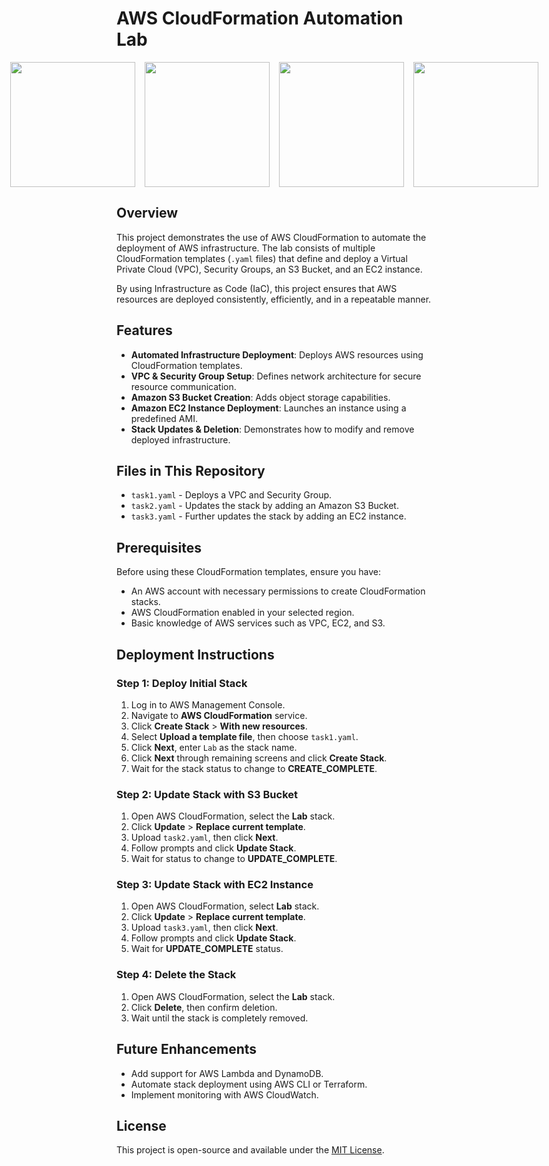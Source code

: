 # AWS CloudFormation Automation Lab 

<div style="display: flex; justify-content: center; gap: 15px;">
  <img src="https://github.com/user-attachments/assets/a5c6eb07-013f-4968-9f51-d7373c692bd3" width="200">
  <img src="https://github.com/user-attachments/assets/380d7074-9813-4ebc-8cbb-933b1f8db22f" width="200">
  <img src="https://github.com/user-attachments/assets/9abf35fb-98f3-4cfd-b8a9-60cc5723ab99" width="200">
  <img src="https://github.com/user-attachments/assets/5c77c50c-9540-477c-ab96-0d19b6c30fb8" width="200">
</div>

## Overview

This project demonstrates the use of AWS CloudFormation to automate the deployment of AWS infrastructure. The lab consists of multiple CloudFormation templates (`.yaml` files) that define and deploy a Virtual Private Cloud (VPC), Security Groups, an S3 Bucket, and an EC2 instance.

By using Infrastructure as Code (IaC), this project ensures that AWS resources are deployed consistently, efficiently, and in a repeatable manner.

## Features

- **Automated Infrastructure Deployment**: Deploys AWS resources using CloudFormation templates.
- **VPC & Security Group Setup**: Defines network architecture for secure resource communication.
- **Amazon S3 Bucket Creation**: Adds object storage capabilities.
- **Amazon EC2 Instance Deployment**: Launches an instance using a predefined AMI.
- **Stack Updates & Deletion**: Demonstrates how to modify and remove deployed infrastructure.

## Files in This Repository

- `task1.yaml` - Deploys a VPC and Security Group.
- `task2.yaml` - Updates the stack by adding an Amazon S3 Bucket.
- `task3.yaml` - Further updates the stack by adding an EC2 instance.

## Prerequisites

Before using these CloudFormation templates, ensure you have:
- An AWS account with necessary permissions to create CloudFormation stacks.
- AWS CloudFormation enabled in your selected region.
- Basic knowledge of AWS services such as VPC, EC2, and S3.

## Deployment Instructions

### Step 1: Deploy Initial Stack
1. Log in to AWS Management Console.
2. Navigate to **AWS CloudFormation** service.
3. Click **Create Stack** > **With new resources**.
4. Select **Upload a template file**, then choose `task1.yaml`.
5. Click **Next**, enter `Lab` as the stack name.
6. Click **Next** through remaining screens and click **Create Stack**.
7. Wait for the stack status to change to **CREATE_COMPLETE**.

### Step 2: Update Stack with S3 Bucket
1. Open AWS CloudFormation, select the **Lab** stack.
2. Click **Update** > **Replace current template**.
3. Upload `task2.yaml`, then click **Next**.
4. Follow prompts and click **Update Stack**.
5. Wait for status to change to **UPDATE_COMPLETE**.

### Step 3: Update Stack with EC2 Instance
1. Open AWS CloudFormation, select **Lab** stack.
2. Click **Update** > **Replace current template**.
3. Upload `task3.yaml`, then click **Next**.
4. Follow prompts and click **Update Stack**.
5. Wait for **UPDATE_COMPLETE** status.

### Step 4: Delete the Stack
1. Open AWS CloudFormation, select the **Lab** stack.
2. Click **Delete**, then confirm deletion.
3. Wait until the stack is completely removed.

## Future Enhancements
- Add support for AWS Lambda and DynamoDB.
- Automate stack deployment using AWS CLI or Terraform.
- Implement monitoring with AWS CloudWatch.

## License
This project is open-source and available under the [MIT License](LICENSE).



